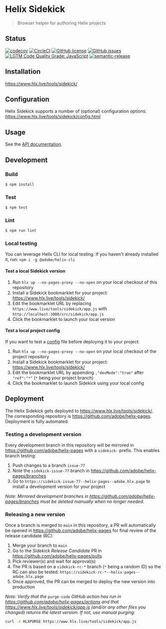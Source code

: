 # Helix Sidekick

> Browser helper for authoring Helix projects

## Status
[![codecov](https://img.shields.io/codecov/c/github/adobe/helix-sidekick.svg)](https://codecov.io/gh/adobe/helix-sidekick)
[![CircleCI](https://img.shields.io/circleci/project/github/adobe/helix-sidekick.svg)](https://circleci.com/gh/adobe/helix-sidekick)
[![GitHub license](https://img.shields.io/github/license/adobe/helix-sidekick.svg)](https://github.com/adobe/helix-sidekick/blob/master/LICENSE.txt)
[![GitHub issues](https://img.shields.io/github/issues/adobe/helix-sidekick.svg)](https://github.com/adobe/helix-sidekick/issues)
[![LGTM Code Quality Grade: JavaScript](https://img.shields.io/lgtm/grade/javascript/g/adobe/helix-sidekick.svg?logo=lgtm&logoWidth=18)](https://lgtm.com/projects/g/adobe/helix-sidekick)
[![semantic-release](https://img.shields.io/badge/%20%20%F0%9F%93%A6%F0%9F%9A%80-semantic--release-e10079.svg)](https://github.com/semantic-release/semantic-release)

## Installation

https://www.hlx.live/tools/sidekick/

## Configuration

Helix Sidekick supports a number of (optional) configuration options:
https://www.hlx.live/tools/sidekick/config.html

## Usage

See the [API documentation](docs/API.md).

## Development

### Build

```bash
$ npm install
```

### Test

```bash
$ npm test
```

### Lint

```bash
$ npm run lint
```

### Local testing

You can leverage Helix CLI for local testing. If you haven't already installed it, run: `npm i -g @adobe/helix-cli`

#### Test a local Sidekick version

1. Run `hlx up --no-pages-proxy --no-open` on your local checkout of this repository
2. Install a Sidekick bookmarklet for your project: https://www.hlx.live/tools/sidekick/
3. Edit the bookmarklet URL by replacing `https://www.live/tools/sidekick/app.js` with `http://localhost:3000/src/sidekick/app.js`
4. Click the bookmarklet to launch your local version

#### Test a local project config

If you want to test a [config](#configuration) file before deploying it to your project:
1. Run `hlx up --no-pages-proxy --no-open` on your local checkout of the project repository
2. Install a Sidekick bookmarklet for your project: https://www.hlx.live/tools/sidekick/
3. Edit the bookmarklet URL by appending `,"devMode":"true"` after `"ref":"*"` (`*` being your project branch)
4. Click the bookmarklet to launch Sidekick using your local config

## Deployment

The Helix Sidekick gets deployed to https://www.hlx.live/tools/sidekick/. The corresponding repository is https://github.com/adobe/helix-pages. Deployment is fully automated.

### Testing a development version

Every development branch in this repository will be mirrored in https://github.com/adobe/helix-pages with a `sidekick-` prefix. This enables branch testing:

1. Push changes to a branch `issue-77`
2. Note the `sidekick-issue-77` branch in https://github.com/adobe/helix-pages/branches
3. Go to `https://sidekick-issue-77--helix-pages--adobe.hlx.page` to install a development version for your project

_Note: Mirrored development branches in https://github.com/adobe/helix-pages/branches must be deleted manually when no longer needed._

### Releasing a new version

Once a branch is merged to `main` in this repository, a PR will automatically be opened in https://github.com/adobe/helix-pages for final review of the release candidate (RC):

1. Merge your branch to `main`
2. Go to the _Sidekick Release Candidate_ PR in https://github.com/adobe/helix-pages/pulls
3. Pick reviewer(s) and wait for approval(s)
4. The PR is based on a `sidekick-rc-*` branch (`*` being a random ID) so the RC can also be tested:
   `https://sidekick-rc-*--helix-pages--adobe.hlx.page`
5. Once approved, the PR can be merged to deploy the new version into production

_Note: Verify that the_ `purge-code` _GitHub action has run in https://github.com/adobe/helix-pages/actions and that https://www.hlx.live/tools/sidekick/app.js (and/or any other files you changed) returns the latest version. If not, use manual purging:_
```sh
curl -X HLXPURGE https://www.hlx.live/tools/sidekick/app.js
```
